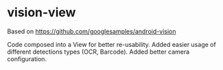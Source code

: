 # vision-view

Based on https://github.com/googlesamples/android-vision

Code composed into a View for better re-usability. Added easier usage of different detections types (OCR, Barcode). Added better camera configuration.
